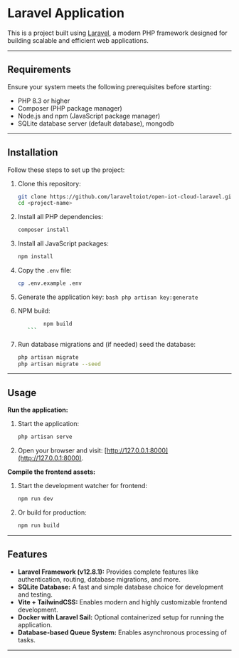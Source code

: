 # Laravel Application

This is a project built using [Laravel](https://laravel.com/), a modern PHP framework designed for building scalable and
efficient web applications.

---

## Requirements

Ensure your system meets the following prerequisites before starting:

- PHP 8.3 or higher
- Composer (PHP package manager)
- Node.js and npm (JavaScript package manager)
- SQLite database server (default database), mongodb

---

## Installation

Follow these steps to set up the project:

1. Clone this repository:
   ```bash
   git clone https://github.com/laraveltoiot/open-iot-cloud-laravel.git
   cd <project-name>
   ```

2. Install all PHP dependencies:
   ```bash
   composer install
   ```

3. Install all JavaScript packages:
   ```bash
   npm install
   ```

4. Copy the `.env` file:
   ```bash
   cp .env.example .env
   ```

5. Generate the application key:
       ```bash
       php artisan key:generate
       ```

6. NPM build:

    ```bash
            npm build
       ```

7. Run database migrations and (if needed) seed the database:
   ```bash
   php artisan migrate
   php artisan migrate --seed
   ```

---

## Usage

**Run the application:**

1. Start the application:
   ```bash
   php artisan serve
   ```

2. Open your browser and visit: [http://127.0.0.1:8000](http://127.0.0.1:8000).

**Compile the frontend assets:**

1. Start the development watcher for frontend:
   ```bash
   npm run dev
   ```

2. Or build for production:
   ```bash
   npm run build
   ```

---

## Features

- **Laravel Framework (v12.8.1):** Provides complete features like authentication, routing, database migrations, and
  more.
- **SQLite Database:** A fast and simple database choice for development and testing.
- **Vite + TailwindCSS:** Enables modern and highly customizable frontend development.
- **Docker with Laravel Sail:** Optional containerized setup for running the application.
- **Database-based Queue System:** Enables asynchronous processing of tasks.

---
